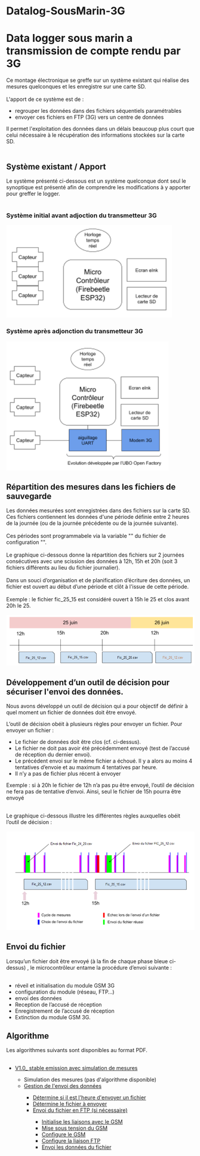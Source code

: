 # Datalog-SousMarin-3G
<H1>Data logger sous marin a transmission de compte rendu par 3G</H1>

Ce montage électronique se greffe sur un système existant qui réalise des mesures quelconques et les enregistre sur une carte SD.<br><br>
L'apport de ce système est de :<br>
<ul>
<li>regrouper les données dans des fichiers séquentiels paramétrables</li>
<li>envoyer ces fichiers en FTP (3G) vers un centre de données</li>
</ul>

Il permet l'exploitation des données dans un délais beaucoup plus court que celui nécessaire à le récupération des informations stockées sur la carte SD.<br><br>


<H2>Système existant / Apport </H2>
Le système présenté ci-dessous est un système quelconque dont seul le synoptique est présenté afin de comprendre les modifications à y apporter pour greffer le logger.<br><br>
<H3>Système initial avant adjoction du transmetteur 3G</h3>
<IMG src="readme_fichiers/systeme_avant_modification.png">
<H3>Système après adjonction du transmetteur 3G</h3>
<IMG src="readme_fichiers/systeme_apres_modification.png">


<H2>Répartition des mesures dans les fichiers de sauvegarde </H2>
Les données mesurées sont enregistrées dans des fichiers sur la carte SD. Ces fichiers contiennent les données d'une période définie entre 2 heures de la journée (ou de la journée précédente ou de la journée suivante).<br><br>
Ces périodes sont programmabele via la variable "" du fichier de configuration "".<br><br>
Le graphique ci-dessous donne la répartition des fichiers sur 2 journées consécutives avec une scission des données à 12h, 15h et 20h (soit 3 fichiers différents au lieu du fichier journalier).<br><br>
Dans un souci d’organisation et de planification d’écriture des données, un fichier est ouvert au début d’une période et clôt à l'issue de cette période.<br><br>
Exemple : le fichier fic_25_15 est considéré ouvert à 15h le 25 et clos avant 20h le 25. <br><br>
<IMG src="readme_fichiers/regle_d_enregistrement_des_donnees.png">


<H2>Développement d’un outil de décision pour sécuriser l'envoi des données.</H2>
Nous avons développé un outil de décision qui a pour objectif de définir à quel moment un fichier de données doit être envoyé.

L’outil de décision obéit à plusieurs règles pour envoyer un fichier. Pour envoyer un fichier :
<ul>
	<li>Le fichier de données doit être clos (cf. ci-dessus).</li>
	<li>Le fichier ne doit pas avoir été précédemment envoyé (test de l’accusé de réception du dernier envoi). </li>
	<li>Le précédent envoi sur le même fichier a échoué. Il y a alors au moins 4 tentatives d’envoie et au maximum 4 tentatives par heure.</li>
	<li>Il n’y a pas de fichier plus récent à envoyer</li>
</ul>


Exemple : si à 20h le fichier de 12h n’a pas pu être envoyé, l’outil de décision ne fera pas de tentative d’envoi. Ainsi, seul le fichier de 15h pourra être envoyé<br><br>

Le graphique ci-dessous illustre les différentes règles auxquelles obéit l’outil de décision : <br><br>
<IMG src="readme_fichiers/regle_de_transmission_des_fichiers.png">


<H2>Envoi du fichier</H2>
Lorsqu’un fichier doit être envoyé (à la fin de chaque phase bleue ci-dessus) , le microcontrôleur entame la procédure d’envoi suivante :<br><br>
<ul>
<li>réveil et initialisation du module GSM 3G</li>
<li>configuration du module (réseau, FTP…)</li>
<li>envoi des données</li>
<li>Reception de l’accusé de réception</li>
<li>Enregistrement de l’accusé de réception</li>
<li>Extinction du module GSM 3G.</li>
</ul>

<H2>Algorithme</H2>
Les algorithmes suivants sont disponibles au format PDF.<br><br>
<ul>
	<li><a href="production/Programmation/V1/algorithmes/V1.0_ stable emission avec simulation de mesures.pdf" target="_blank">V1.0_ stable emission avec simulation de mesures</a></li>
	<ul>
		<li>Simulation des mesures (pas d'algorithme disponible)</li>
		<li><a href="production/Programmation/V1/algorithmes/Gestion de l'envoi des données.pdf" target="_blank">Gestion de l'envoi des données</a></li>
		<ul>
			<li><a href="production/Programmation/V1/algorithmes/Heure des envois.pdf" target="_blank">Détermine si il est l'heure d'envoyer un fichier</a></li>
			<li><a href="production/Programmation/V1/algorithmes/Determine le fichier à envoyer.pdf" target="_blank">Détermine le fichier à envoyer</a></li>
			<li><a href="production/Programmation/V1/algorithmes/Envoi le fichier en FTP.pdf" target="_blank">Envoi du fichier en FTP (si nécessaire)</a></li>
			<ul>
				<li><a href="production/Programmation/V1/algorithmes/Initialisation GSM.pdf" target="_blank">Initialise les liaisons avec le GSM</a></li>
				<li><a href="production/Programmation/V1/algorithmes/Mise sous tension GSM.pdf" target="_blank">Mise sous tension du GSM</a></li>
				<li><a href="production/Programmation/V1/algorithmes/Configuration GSM.pdf" target="_blank">Configure le GSM</a></li>
				<li><a href="production/Programmation/V1/algorithmes/Configuration FTP.pdf" target="_blank">Configure la liaison FTP</a></li>
				<li><a href="production/Programmation/V1/algorithmes/Envoi des données.pdf" target="_blank">Envoi les données du fichier</a></li>
			</ul>
		</ul>
	</ul>
</ul>

<br><br><br><br><br>
